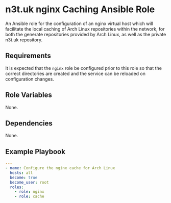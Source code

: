 # n3t.uk nginx Caching Ansible Role

An Ansible role for the configuration of an nginx virtual host which will
facilitate the local caching of Arch Linux repositories within the network, for
both the generate repositories provided by Arch Linux, as well as the private
n3t.uk repository.

## Requirements

It is expected that the `nginx` role be configured prior to this role so that
the correct directories are created and the service can be reloaded on
configuration changes.

## Role Variables

None.

## Dependencies

None.

## Example Playbook

```yaml
---
- name: Configure the nginx cache for Arch Linux
  hosts: all
  become: true
  become_user: root
  roles:
    - role: nginx
    - role: cache
```

